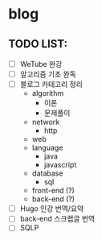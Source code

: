 # blog


## TODO LIST:

- [ ] WeTube 완강
- [ ] 알고리즘 기초 완독
- [ ] 블로그 카테고리 정리
    - algorithm
      - 이론
      - 문제풀이
    - network
      - http
    - web
    - language
      - java
      - javascript
    - database
      - sql
    - front-end (?)
    - back-end  (?)
- [ ] Hugo 인강 번역/요약
- [ ] back-end 스크랩글 번역 
- [ ] SQLP